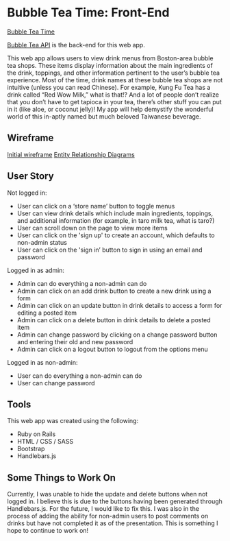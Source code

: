 # Bubble Tea Time:  Front-End

[Bubble Tea Time](http://seatuna.github.io/bubble-tea-time/index.html)

[Bubble Tea API](https://github.com/seatuna/bubble-tea-api) is the back-end for this web app.

This web app allows users to view drink menus from Boston-area bubble tea shops.
These items display information about the main ingredients of the drink,
toppings, and other information pertinent to the user’s bubble tea experience.
Most of the time, drink names at these bubble tea shops are not intuitive
(unless you can read Chinese).  For example, Kung Fu Tea has a drink called
“Red Wow Milk,” what is that!?  And a lot of people don’t realize that you don’t
have to get tapioca in your tea, there’s other stuff you can put in it (like
aloe, or coconut jelly)!  My app will help demystify the wonderful world of this
in-aptly named but much beloved Taiwanese beverage.

## Wireframe

[Initial wireframe](https://drive.google.com/file/d/0B35knKRAJGV0QkVORTZBRy02MXM/view?usp=sharing)
[Entity Relationship Diagrams](https://drive.google.com/file/d/0B35knKRAJGV0eTE4b1F6d0dGdGc/view?usp=sharing)

## User Story

Not logged in:
* User can click on a ‘store name’ button to toggle menus
* User can view drink details which include main ingredients, toppings, and
additional information (for example, in taro milk tea, what is taro?)
* User can scroll down on the page to view more items
* User can click on the 'sign up' to create an account, which defaults to
non-admin status
* User can click on the 'sign in’ button to sign in using an email and password

Logged in as admin:
* Admin can do everything a non-admin can do
* Admin can click on an add drink button to create a new drink using a form
* Admin can click on an update button in drink details to access a form for
editing a posted item
* Admin can click on a delete button in drink details to delete a posted item
* Admin can change password by clicking on a change password button and entering
their old and new password
* Admin can click on a logout button to logout from the options menu

Logged in as non-admin:
* User can do everything a non-admin can do
* User can change password

## Tools

This web app was created using the following:
* Ruby on Rails
* HTML / CSS / SASS
* Bootstrap
* Handlebars.js

## Some Things to Work On
Currently, I was unable to hide the update and delete buttons when not logged
in.  I believe this is due to the buttons having been generated through
Handlebars.js.  For the future, I would like to fix this.  I was also in the
process of adding the ability for non-admin users to post comments on drinks
but have not completed it as of the presentation.  This is something I hope to
continue to work on!
